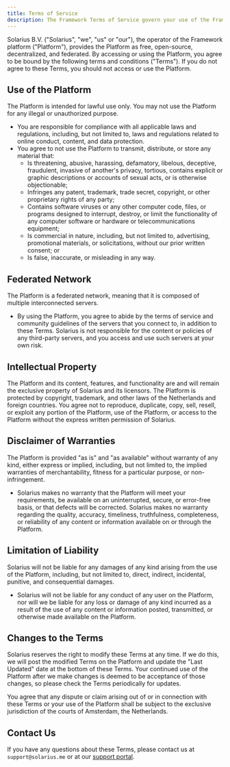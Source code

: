 ```yaml
---
title: Terms of Service
description: The Framework Terms of Service govern your use of the Framework platform
---
```


Solarius B.V. ("Solarius", "we", "us" or "our"), the operator of the Framework platform ("Platform"), provides the Platform as free, open-source, decentralized, and federated. By accessing or using the Platform, you agree to be bound by the following terms and conditions ("Terms"). If you do not agree to these Terms, you should not access or use the Platform.

## Use of the Platform

The Platform is intended for lawful use only. You may not use the Platform for any illegal or unauthorized purpose.

- You are responsible for compliance with all applicable laws and regulations, including, but not limited to, laws and regulations related to online conduct, content, and data protection.
- You agree to not use the Platform to transmit, distribute, or store any material that:
  - Is threatening, abusive, harassing, defamatory, libelous, deceptive, fraudulent, invasive of another's privacy, tortious, contains explicit or graphic descriptions or accounts of sexual acts, or is otherwise objectionable;
  - Infringes any patent, trademark, trade secret, copyright, or other proprietary rights of any party;
  - Contains software viruses or any other computer code, files, or programs designed to interrupt, destroy, or limit the functionality of any computer software or hardware or telecommunications equipment;
  - Is commercial in nature, including, but not limited to, advertising, promotional materials, or solicitations, without our prior written consent; or
  - Is false, inaccurate, or misleading in any way.

## Federated Network

The Platform is a federated network, meaning that it is composed of multiple interconnected servers.

- By using the Platform, you agree to abide by the terms of service and community guidelines of the servers that you connect to, in addition to these Terms. Solarius is not responsible for the content or policies of any third-party servers, and you access and use such servers at your own risk.

## Intellectual Property

The Platform and its content, features, and functionality are and will remain the exclusive property of Solarius and its licensors. The Platform is protected by copyright, trademark, and other laws of the Netherlands and foreign countries. You agree not to reproduce, duplicate, copy, sell, resell, or exploit any portion of the Platform, use of the Platform, or access to the Platform without the express written permission of Solarius.

## Disclaimer of Warranties

The Platform is provided "as is" and "as available" without warranty of any kind, either express or implied, including, but not limited to, the implied warranties of merchantability, fitness for a particular purpose, or non-infringement.

- Solarius makes no warranty that the Platform will meet your requirements, be available on an uninterrupted, secure, or error-free basis, or that defects will be corrected. Solarius makes no warranty regarding the quality, accuracy, timeliness, truthfulness, completeness, or reliability of any content or information available on or through the Platform.

## Limitation of Liability

Solarius will not be liable for any damages of any kind arising from the use of the Platform, including, but not limited to, direct, indirect, incidental, punitive, and consequential damages.

- Solarius will not be liable for any conduct of any user on the Platform, nor will we be liable for any loss or damage of any kind incurred as a result of the use of any content or information posted, transmitted, or otherwise made available on the Platform.

## Changes to the Terms

Solarius reserves the right to modify these Terms at any time. If we do this, we will post the modified Terms on the Platform and update the "Last Updated" date at the bottom of these Terms. Your continued use of the Platform after we make changes is deemed to be acceptance of those changes, so please check the Terms periodically for updates.

You agree that any dispute or claim arising out of or in connection with these Terms or your use of the Platform shall be subject to the exclusive jurisdiction of the courts of Amsterdam, the Netherlands.

## Contact Us

If you have any questions about these Terms, please contact us at `support@solarius.me` or at our [support portal](https://framework.solarius.me/support).
